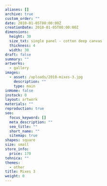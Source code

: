 ```yaml
---
aliases: []
archive: true
custom_order: ""
date: 2010-01-05T00:00:00Z
creationDate: 2010-01-05T00:00:00Z
dimensions:
  height: 30
  size_txt: single panel - cotton deep canvas
  thickness: 4
  width: 30
draft: false
summary: ""
artworks:
  - gallery
images:
  - asset: /uploads/2010-mixes-3.jpg
    description: ""
    type: main
inHome: false
instock: 0
layout: artwork
materials: ""
reproduction: true
seo:
  focus_keyword: []
  meta_description: ""
  seo_title: ""
  short_name: ""
  sitemap: true
shapes: square
size: small
store_info:
  price: 170
tehnica: ""
themes:
  - other
title: Mixes 3
weight: 0
---
```

